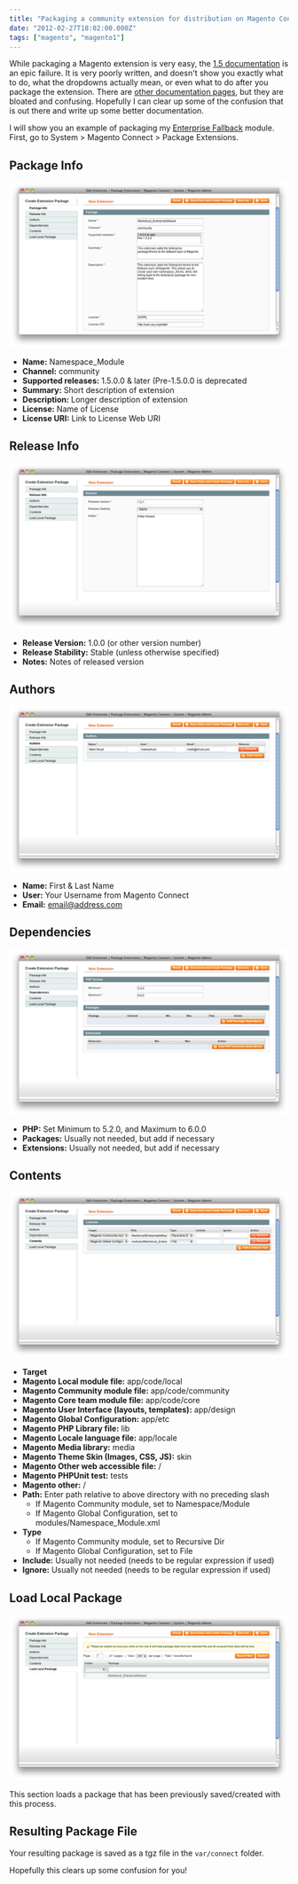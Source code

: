 ```yaml
---
title: "Packaging a community extension for distribution on Magento Connect"
date: "2012-02-27T18:02:00.000Z"
tags: ["magento", "magento1"]
---
```


While packaging a Magento extension is very easy, the <a href="http://www.magentocommerce.com/wiki/7_-_magento_connect/packaging_a_magento_extension_in_1.5" target="_blank">1.5 documentation</a> is an epic failure. It is very poorly written, and doesn't show you exactly what to do, what the dropdowns actually mean, or even what to do after you package the extension. There are <a href="http://www.magentocommerce.com/wiki/7_-_magento_connect/creating_magento_connect_extension_package" target="_blank">other documentation pages</a>, but they are bloated and confusing. Hopefully I can clear up some of the confusion that is out there and write up some better documentation.</p><p>I will show you an example of packaging my <a href="http://www.magentocommerce.com/magento-connect/enterprise-fallback-7091.html" target="_blank">Enterprise Fallback</a> module. First, go to System &gt; Magento Connect &gt; Package Extensions.

## Package Info

![Package Info](package-info.png)

- **Name:** Namespace_Module
- **Channel:** community
- **Supported releases:** 1.5.0.0 &amp; later (Pre-1.5.0.0 is deprecated
- **Summary:** Short description of extension
- **Description:** Longer description of extension
- **License:** Name of License
- **License URI:** Link to License Web URI

## Release Info

![Release Info](release-info.png)

- **Release Version:** 1.0.0 (or other version number)
- **Release Stability:** Stable (unless otherwise specified)
- **Notes:** Notes of released version

## Authors

![Authors](authors.png)

- **Name:** First &amp; Last Name
- **User:** Your Username from Magento Connect
- **Email:** email@address.com

## Dependencies

![Dependencies](dependencies.png)

- **PHP:** Set Minimum to 5.2.0, and Maximum to 6.0.0
- **Packages:** Usually not needed, but add if necessary
- **Extensions:** Usually not needed, but add if necessary

## Contents

![Contents](contents.png)

- **Target**
- **Magento Local module file:** app/code/local
- **Magento Community module file:** app/code/community
- **Magento Core team module file:** app/code/core
- **Magento User Interface (layouts, templates):** app/design
- **Magento Global Configuration:** app/etc
- **Magento PHP Library file:** lib
- **Magento Locale language file:** app/locale
- **Magento Media library:** media
- **Magento Theme Skin (Images, CSS, JS):** skin
- **Magento Other web accessible file:** /
- **Magento PHPUnit test:** tests
- **Magento other:** /
- **Path:** Enter path relative to above directory with no preceding slash
  - If Magento Community module, set to Namespace/Module
  - If Magento Global Configuration, set to modules/Namespace_Module.xml
- **Type**
  - If Magento Community module, set to Recursive Dir
  - If Magento Global Configuration, set to File
- **Include:** Usually not needed (needs to be regular expression if used)
- **Ignore:** Usually not needed (needs to be regular expression if used)

## Load Local Package

![Load Local Package](load-local-package.png)

This section loads a package that has been previously saved/created with this process.

## Resulting Package File

Your resulting package is saved as a tgz file in the `var/connect` folder.

Hopefully this clears up some confusion for you!
